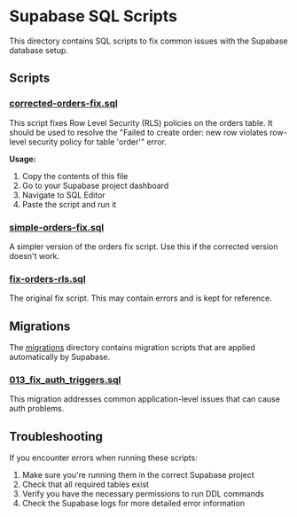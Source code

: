 # Supabase SQL Scripts

This directory contains SQL scripts to fix common issues with the Supabase database setup.

## Scripts

### [corrected-orders-fix.sql](file:///c:/Coding/e-com/Lade-Studio/supabase/corrected-orders-fix.sql)

This script fixes Row Level Security (RLS) policies on the orders table. It should be used to resolve the "Failed to create order: new row violates row-level security policy for table 'order'" error.

**Usage:**
1. Copy the contents of this file
2. Go to your Supabase project dashboard
3. Navigate to SQL Editor
4. Paste the script and run it

### [simple-orders-fix.sql](file:///c:/Coding/e-com/Lade-Studio/supabase/simple-orders-fix.sql)

A simpler version of the orders fix script. Use this if the corrected version doesn't work.

### [fix-orders-rls.sql](file:///c:/Coding/e-com/Lade-Studio/supabase/fix-orders-rls.sql)

The original fix script. This may contain errors and is kept for reference.

## Migrations

The [migrations](file:///c:/Coding/e-com/Lade-Studio/supabase/migrations/) directory contains migration scripts that are applied automatically by Supabase.

### [013_fix_auth_triggers.sql](file:///c:/Coding/e-com/Lade-Studio/supabase/migrations/013_fix_auth_triggers.sql)

This migration addresses common application-level issues that can cause auth problems.

## Troubleshooting

If you encounter errors when running these scripts:

1. Make sure you're running them in the correct Supabase project
2. Check that all required tables exist
3. Verify you have the necessary permissions to run DDL commands
4. Check the Supabase logs for more detailed error information